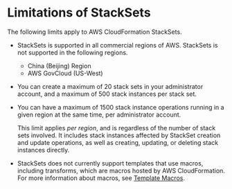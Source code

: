 # Limitations of StackSets<a name="stacksets-limitations"></a>

The following limits apply to AWS CloudFormation StackSets\.
+ StackSets is supported in all commercial regions of AWS\. StackSets is not supported in the following regions\.
  + China \(Beijing\) Region
  + AWS GovCloud \(US\-West\)
+ You can create a maximum of 20 stack sets in your administrator account, and a maximum of 500 stack instances per stack set\.
+ You can have a maximum of 1500 stack instance operations running in a given region at the same time, per administrator account\.

  This limit applies *per region*, and is regardless of the number of stack sets involved\. It includes stack instances affected by StackSet creation and update operations, as well as creating, updating, or deleting stack instances directly\.
+ StackSets does not currently support templates that use macros, including transforms, which are macros hosted by AWS CloudFormation\. For more information about macros, see [Template Macros](template-macros.md)\.
